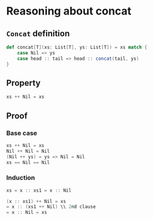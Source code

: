 # Reasoning about concat

## `Concat` definition

```scala
def concat[T](xs: List[T], ys: List[T]) = xs match {
    case Nil => ys
    case head :: tail => head :: concat(tail, ys)
}
```


## Property

```scala
xs ++ Nil = xs
```

## Proof

### Base case
```scala
xs ++ Nil = xs
Nil ++ Nil = Nil
(Nil ++ ys) = ys => Nil = Nil
xs == Nil == Nil
```

### Induction

```scala
xs = x :: xs1 = x :: Nil

(x :: xs1) ++ Nil = xs
= x :: (xs1 ++ Nil) \\ 2nd clause
= x :: Nil = xs
```
